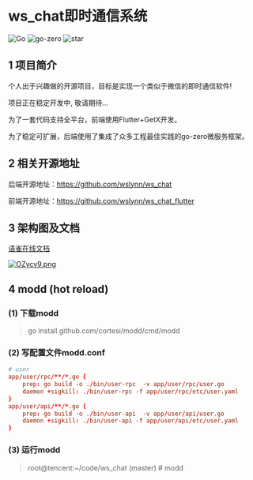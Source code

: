 # ws_chat即时通信系统

![Go](https://img.shields.io/badge/Go-1.18-blue.svg)
![go-zero](https://img.shields.io/badge/go_zero-1.3.3-blue.svg)
![star](https://img.shields.io/github/stars/wslynn/ws_chat?style=social)


## 1 项目简介

个人出于兴趣做的开源项目，目标是实现一个类似于微信的即时通信软件!

项目正在稳定开发中, 敬请期待...

为了一套代码支持全平台，前端使用Flutter+GetX开发。

为了稳定可扩展，后端使用了集成了众多工程最佳实践的go-zero微服务框架。


## 2 相关开源地址
后端开源地址：https://github.com/wslynn/ws_chat

前端开源地址：https://github.com/wslynn/ws_chat_flutter


## 3 架构图及文档
[语雀在线文档](https://www.yuque.com/docs/share/77c846d2-51f8-4a25-8330-fa036a8a4cbe)

[![OZycv9.png](https://s1.ax1x.com/2022/05/05/OZycv9.png)](https://imgtu.com/i/OZycv9)


## 4 modd (hot reload)
### (1) 下载modd
> go install github.com/cortesi/modd/cmd/modd
### (2) 写配置文件modd.conf
```conf
# user
app/user/rpc/**/*.go {
    prep: go build -o ./bin/user-rpc  -v app/user/rpc/user.go
    daemon +sigkill: ./bin/user-rpc -f app/user/rpc/etc/user.yaml
}
app/user/api/**/*.go {
    prep: go build -o ./bin/user-api  -v app/user/api/user.go
    daemon +sigkill: ./bin/user-api -f app/user/api/etc/user.yaml
}
```
### (3) 运行modd
> root@tencent:~/code/ws_chat (master) # modd
